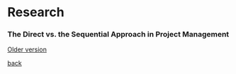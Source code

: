 

# Research

### The Direct vs. the Sequential Approach in Project Management
[Older version](./Research/Direct-Sequential/Study_or_Go_for_it.pdf)

[back](./)

